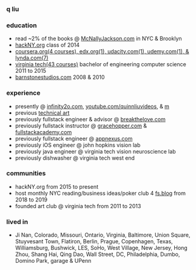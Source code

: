 ### q liu

### education

- read ~2% of the books @ [McNallyJackson.com](https://www.mcnallyjackson.com) in NYC & Brooklyn
- [hackNY.org](https://hackny.org) class of 2014
- [coursera.org(4 courses), edx.org(1), udacity.com(1), udemy.com(1), & lynda.com(7)](./portfolio/courses_taken.md)
- [virginia tech(43 courses)](./portfolio/courses_taken.md) bachelor of engineering computer science 2011 to 2015
- [barnstonestudios.com](https://www.barnstonestudios.com) 2008 & 2010

### experience

- presently @ [infinity2o.com](https://www.infinity2o.com), [youtube.com/quinnliuvideos](https://www.youtube.com/user/quinnliuvideos), & [m](https://github.com/WalnutiQ/m)
- previous [technical art](https://github.com/quinnliu/CV/blob/master/portfolio/artwork.md)
- previously fullstack engineer & advisor @ [breakthelove.com](https://www.breakthelove.com)
- previously fullstack instructor @ [gracehopper.com](https://www.gracehopper.com) & [fullstackacademy.com](https://www.fullstackacademy.com)
- previously fullstack engineer @ [appnexus.com](https://www.appnexus.com)
- previously iOS engineer @ john hopkins vision lab
- previously java engineer @ virginia tech vision neuroscience lab
- previously dishwasher @ virginia tech west end

### communities

- hackNY.org from 2015 to present
- host monthly NYC reading/business ideas/poker club 4 [fs.blog](https://fs.blog) from 2018 to 2019
- founded art club @ virginia tech from 2011 to 2013

### lived in 

- Ji Nan, Colorado, Missouri, Ontario, Virginia, Baltimore, Union Square, Stuyvesant Town, Flatiron, Berlin, Prague, Copenhagen, Texas, Williamsburg, Bushwick, LES, SoHo, West Village, New Jersey, Hong Zhou, Shang Hai, Qing Dao, Wall Street, DC, Philadelphia, Dumbo, Domino Park, garage & UPenn

